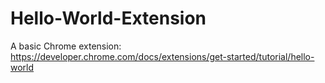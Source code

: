 # Hello-World-Extension
A basic Chrome extension: https://developer.chrome.com/docs/extensions/get-started/tutorial/hello-world
